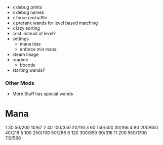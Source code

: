 - x debug prints
- x debug names
- x force unshuffle
- x prerank wands for level based matching
- x lazy sorting
- cost instead of level?
- settings
  - mana bias
  - enforce min mana
- steam image
- readme
  - bbcode
- starting wands?

### Other Mods
- More Stuff has special wands

# Mana

1 30 50/200 10/67
2 40 100/350 20/116
3 60 150/500 30/166
4 80 200/650 40/216
5 100 250/700 50/266
6 120 300/850 60/316
11 200 550/1700 110/566
